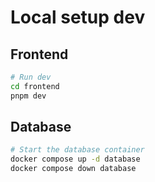 # Local setup dev

## Frontend

```bash
# Run dev
cd frontend
pnpm dev
```

## Database

```bash
# Start the database container
docker compose up -d database
docker compose down database
```
